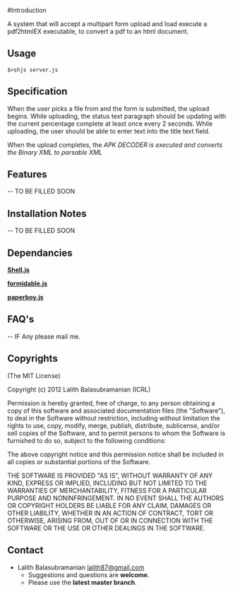 #Introduction

A system that will accept a multipart form upload and load execute a pdf2htmlEX executable, 
to convert a pdf to an html document.


## Usage

    $>shjs server.js

## Specification

When the user picks a file from and the form is submitted, the
upload begins. While uploading, the status text paragraph should be updating
with the current percentage complete at least once every 2 seconds. While
uploading, the user should be able to enter text into the title text field.

When the upload completes, the _APK DECODER is executed and converts the Binary XML to parsable XML_

## Features

-- TO BE FILLED SOON

## Installation Notes

-- TO BE FILLED SOON


## Dependancies

[**Shell.js**](https://github.com/arturadib/shelljs)

[**formidable.js**](https://github.com/felixge/node-formidable)

[**paperboy.js**](https://github.com/felixge/node-paperboy)


## FAQ's

-- IF Any please mail me.

## Copyrights

(The MIT License)

Copyright (c) 2012 Lalith Balasubramanian (ICRL)

Permission is hereby granted, free of charge, to any person obtaining a copy
of this software and associated documentation files (the "Software"), to deal
in the Software without restriction, including without limitation the rights
to use, copy, modify, merge, publish, distribute, sublicense, and/or sell
copies of the Software, and to permit persons to whom the Software is
furnished to do so, subject to the following conditions:

The above copyright notice and this permission notice shall be included in
all copies or substantial portions of the Software.

THE SOFTWARE IS PROVIDED "AS IS", WITHOUT WARRANTY OF ANY KIND, EXPRESS OR
IMPLIED, INCLUDING BUT NOT LIMITED TO THE WARRANTIES OF MERCHANTABILITY,
FITNESS FOR A PARTICULAR PURPOSE AND NONINFRINGEMENT. IN NO EVENT SHALL THE
AUTHORS OR COPYRIGHT HOLDERS BE LIABLE FOR ANY CLAIM, DAMAGES OR OTHER
LIABILITY, WHETHER IN AN ACTION OF CONTRACT, TORT OR OTHERWISE, ARISING FROM,
OUT OF OR IN CONNECTION WITH THE SOFTWARE OR THE USE OR OTHER DEALINGS IN
THE SOFTWARE.

## Contact

* Lalith Balasubramanian <lalith87@gmail.com>
  * Suggestions and questions are **welcome**. 
  * Please use the **latest master branch**.